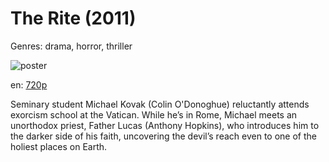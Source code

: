 # The Rite (2011)

Genres: drama, horror, thriller

![poster](http://image.tmdb.org/t/p/w500/94jKSKAOfM3EU4bPsOPkVB9AOHT.jpg)

en:
  [720p](magnet:?xt=urn:btih:960969EDFB35F8B588C629AE728F61CD5FD263BA&tr=udp://glotorrents.pw:6969/announce&tr=udp://tracker.opentrackr.org:1337/announce&tr=udp://torrent.gresille.org:80/announce&tr=udp://tracker.openbittorrent.com:80&tr=udp://tracker.coppersurfer.tk:6969&tr=udp://tracker.leechers-paradise.org:6969&tr=udp://p4p.arenabg.ch:1337&tr=udp://tracker.internetwarriors.net:1337)
  


Seminary student Michael Kovak (Colin O'Donoghue) reluctantly attends exorcism school at the Vatican. While he’s in Rome, Michael meets an unorthodox priest, Father Lucas (Anthony Hopkins), who introduces him to the darker side of his faith, uncovering the devil’s reach even to one of the holiest places on Earth.